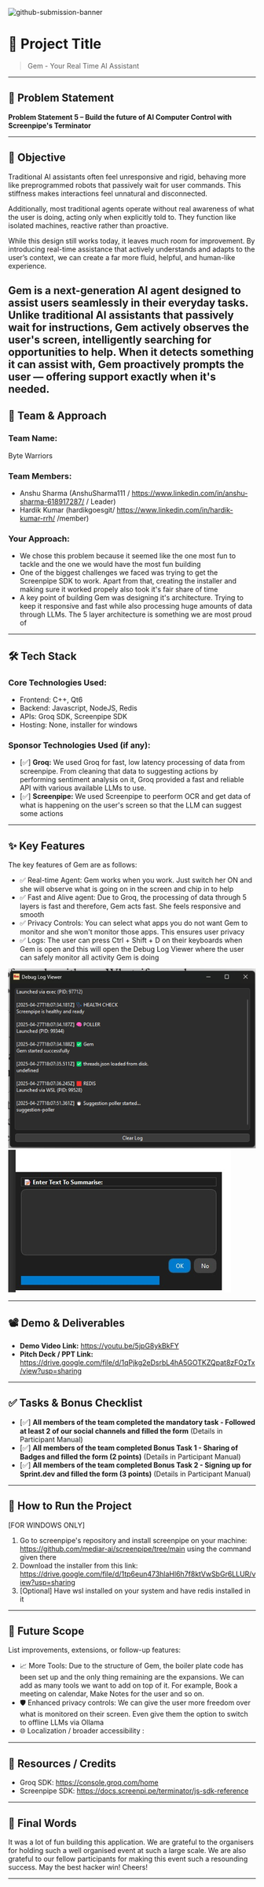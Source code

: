 ![github-submission-banner](https://github.com/user-attachments/assets/a1493b84-e4e2-456e-a791-ce35ee2bcf2f)

# 🚀 Project Title

> Gem - Your Real Time AI Assistant

---

## 📌 Problem Statement

**Problem Statement 5 – Build the future of AI Computer Control with Screenpipe's Terminator**

---

## 🎯 Objective
Traditional AI assistants often feel unresponsive and rigid, behaving more like preprogrammed robots that passively wait for user commands.
This stiffness makes interactions feel unnatural and disconnected.

Additionally, most traditional agents operate without real awareness of what the user is doing, acting only when explicitly told to.
They function like isolated machines, reactive rather than proactive.

While this design still works today, it leaves much room for improvement.
By introducing real-time assistance that actively understands and adapts to the user’s context, we can create a far more fluid, helpful, and human-like experience.

Gem is a next-generation AI agent designed to assist users seamlessly in their everyday tasks.
Unlike traditional AI assistants that passively wait for instructions, Gem actively observes the user's screen, intelligently searching for opportunities to help.
When it detects something it can assist with, Gem proactively prompts the user — offering support exactly when it's needed.
---

## 🧠 Team & Approach

### Team Name:  
Byte Warriors

### Team Members:  
- Anshu Sharma (AnshuSharma111 / https://www.linkedin.com/in/anshu-sharma-618917287/ / Leader)  
- Hardik Kumar (hardikgoesgit/ https://www.linkedin.com/in/hardik-kumar-rrh/ /member)

### Your Approach:  
- We chose this problem because it seemed like the one most fun to tackle and the one we would have the most fun building
- One of the biggest challenges we faced was trying to get the Screenpipe SDK to work. Apart from that, creating the installer and making sure it worked propely also took it's fair share of time
- A key point of building Gem was designing it's architecture. Trying to keep it responsive and fast while also processing huge amounts of data through LLMs. The 5 layer architecture is something we are most proud of

---

## 🛠️ Tech Stack

### Core Technologies Used:
- Frontend: C++, Qt6
- Backend: Javascript, NodeJS, Redis
- APIs: Groq SDK, Screenpipe SDK
- Hosting: None, installer for windows

### Sponsor Technologies Used (if any):
- [✅] **Groq:** We used Groq for fast, low latency processing of data from screenpipe. From cleaning that data to suggesting actions by performing sentiment analysis on it, Groq provided a fast and reliable API with various available LLMs to use. 
- [✅] **Screenpipe:** We used Screenpipe to peerform OCR and get data of what is happening on the user's screen so that the LLM can suggest some actions
---

## ✨ Key Features

The key features of Gem are as follows:

- ✅ Real-time Agent: Gem works when you work. Just switch her ON and she will observe what is going on in the screen and chip in to help 
- ✅ Fast and Alive agent: Due to Groq, the processing of data through 5 layers is fast and therefore, Gem acts fast. She feels responsive and smooth 
- ✅ Privacy Controls: You can select what apps you do not want Gem to monitor and she won't monitor those apps. This ensures user privacy
- ✅ Logs: The user can press Ctrl + Shift + D on their keyboards when Gem is open and this will open the Debug Log Viewer where the user can safely monitor all activity Gem is doing

![My Project Logo](assets/logimage.png)
![My Project Logo](assets/summarisetext.jpg)

---

## 📽️ Demo & Deliverables

- **Demo Video Link:** https://youtu.be/5jpG8ykBkFY
- **Pitch Deck / PPT Link:** https://drive.google.com/file/d/1qPjkg2eDsrbL4hA5GOTKZQpat8zFOzTx/view?usp=sharing

---

## ✅ Tasks & Bonus Checklist

- [✅] **All members of the team completed the mandatory task - Followed at least 2 of our social channels and filled the form** (Details in Participant Manual)  
- [✅] **All members of the team completed Bonus Task 1 - Sharing of Badges and filled the form (2 points)**  (Details in Participant Manual)
- [✅] **All members of the team completed Bonus Task 2 - Signing up for Sprint.dev and filled the form (3 points)**  (Details in Participant Manual)

---

## 🧪 How to Run the Project

[FOR WINDOWS ONLY]
1) Go to screenpipe's repository and install screenpipe on your machine: https://github.com/mediar-ai/screenpipe/tree/main using the command given there
2) Download the installer from this link: https://drive.google.com/file/d/1tp6eun473hlaHl6h7f8ktVwSbGr6LLUR/view?usp=sharing
3) [Optional] Have wsl installed on your system and have redis installed in it

---

## 🧬 Future Scope

List improvements, extensions, or follow-up features:

- 📈 More Tools: Due to the structure of Gem, the boiler plate code has been set up and the only thing remaining are the expansions. We can add as many tools we want to add on top of it. For example, Book a meeting on calendar, Make Notes for the user and so on.
- 🛡️ Enhanced privacy controls: We can give the user more freedom over what is monitored on their screen. Even give them the option to switch to offline LLMs via Ollama
- 🌐 Localization / broader accessibility : 

---

## 📎 Resources / Credits

- Groq SDK: https://console.groq.com/home
- Screenpipe SDK: https://docs.screenpi.pe/terminator/js-sdk-reference

---

## 🏁 Final Words

It was a lot of fun building this application. We are grateful to the organisers for holding such a well organised event at such a large scale. We are also grateful to our fellow participants for making this event such a resounding success. May the best hacker win! Cheers!

---
